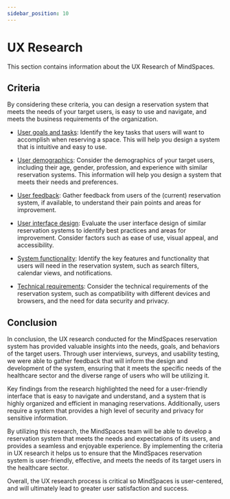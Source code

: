 ```yaml
---
sidebar_position: 10
---
```


# UX Research

This section contains information about the UX Research of MindSpaces.

## Criteria 

By considering these criteria, you can design a reservation system that meets the needs of your target users, is easy to use and navigate, and meets the business requirements of the organization.

- [User goals and tasks](goals):  Identify the key tasks that users will want to accomplish when reserving a space. This will help you design a system that is intuitive and easy to use.

- [User demographics](demographics): Consider the demographics of your target users, including their age, gender, profession, and experience with similar reservation systems. This information will help you design a system that meets their needs and preferences.

- [User feedback](feedback): Gather feedback from users of the (current) reservation system, if available, to understand their pain points and areas for improvement.

- [User interface design](uid): Evaluate the user interface design of similar reservation systems to identify best practices and areas for improvement. Consider factors such as ease of use, visual appeal, and accessibility.

- [System functionality](functionality): Identify the key features and functionality that users will need in the reservation system, such as search filters, calendar views, and notifications.

- [Technical requirements](technicalreqs): Consider the technical requirements of the reservation system, such as compatibility with different devices and browsers, and the need for data security and privacy.

## Conclusion

In conclusion, the UX research conducted for the MindSpaces reservation system has provided valuable insights into the needs, goals, and behaviors of the target users. Through user interviews, surveys, and usability testing, we were able to gather feedback that will inform the design and development of the system, ensuring that it meets the specific needs of the healthcare sector and the diverse range of users who will be utilizing it.

Key findings from the research highlighted the need for a user-friendly interface that is easy to navigate and understand, and a system that is highly organized and efficient in managing reservations. Additionally, users require a system that provides a high level of security and privacy for sensitive information.

By utilizing this research, the MindSpaces team will be able to develop a reservation system that meets the needs and expectations of its users, and provides a seamless and enjoyable experience. By implementing the criteria in UX research it helps us to ensure that the MindSpaces reservation system is user-friendly, effective, and meets the needs of its target users in the healthcare sector.

Overall, the UX research process is critical so MindSpaces is user-centered, and will ultimately lead to greater user satisfaction and success.


